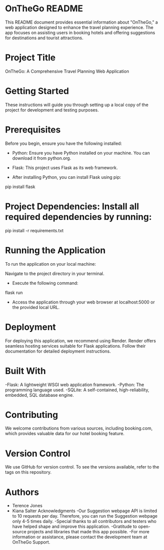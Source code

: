 # OnTheGo README
This README document provides essential information about "OnTheGo," a web application designed to enhance the travel planning experience. The app focuses on assisting users in booking hotels and offering suggestions for destinations and tourist attractions.

# Project Title
OnTheGo: A Comprehensive Travel Planning Web Application

# Getting Started
These instructions will guide you through setting up a local copy of the project for development and testing purposes.

# Prerequisites
Before you begin, ensure you have the following installed:

- Python: Ensure you have Python installed on your machine. You can download it from python.org.

- Flask: This project uses Flask as its web framework.
- After installing Python, you can install Flask using pip:


pip install flask

# Project Dependencies: Install all required dependencies by running:


pip install -r requirements.txt

# Running the Application
To run the application on your local machine:

Navigate to the project directory in your terminal.

- Execute the following command:

flask run

- Access the application through your web browser at localhost:5000 or the provided local URL.

# Deployment
For deploying this application, we recommend using Render. 
Render offers seamless hosting services suitable for Flask applications. Follow their documentation for detailed deployment instructions.

# Built With
-Flask: A lightweight WSGI web application framework.
-Python: The programming language used.
-SQLite: A self-contained, high-reliability, embedded, SQL database engine.

# Contributing
We welcome contributions from various sources, including booking.com, which provides valuable data for our hotel booking feature.

# Version Control
We use GitHub for version control. To see the versions available, refer to the tags on this repository.

# Authors
- Terence Jones
- Kiana Salter
Acknowledgments
-Our Suggestion webpage API is limited to 10 requests per day. Therefore, you can run the Suggestion webpage only 4-5 times daily.
-Special thanks to all contributors and testers who have helped shape and improve this application.
-Gratitude to open-source projects and libraries that made this app possible.
-For more information or assistance, please contact the development team at OnTheGo Support.

